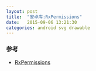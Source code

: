 ```yaml
---
layout: post
title:  "安卓库:RxPermissions"
date:   2015-09-06 13:21:30
categories: android svg drawable
---
```


### 参考
+ [RxPermissions](https://github.com/tbruyelle/RxPermissions)

